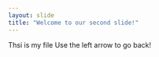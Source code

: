 ```yaml
---
layout: slide
title: "Welcome to our second slide!"
---
```

Thsi is my file
Use the left arrow to go back!
